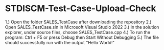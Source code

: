 # STDISCM-Test-Case-Upload-Check

1.) Open the folder SALES_TestCase after downloading the repository
2.) Open SALES_TestCase.sln in Microsoft Visual Studio 2022
3.) In the solution explorer, under source files, choose SALES_TestCase.cpp
4.) To run the program: Ctrl + F5 or press Debug then Start Without Debugging
5.) The file should successfully run with the output "Hello World!"
